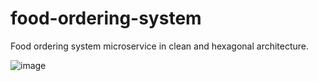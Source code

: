 # food-ordering-system
Food ordering system microservice in clean and hexagonal architecture.

![image](https://github.com/arfranzim/food-ordering-system/blob/master/diagrams/food-ordering-service-diagram.excalidraw)
